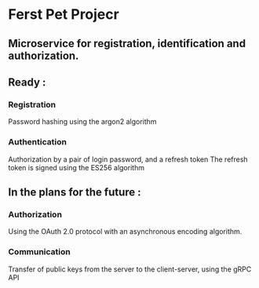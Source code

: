 <h1>Ferst Pet Projecr</h1> 

<h2>Microservice for registration, identification and authorization.</h2>

<h2>Ready :</h2>
<p>
<h3>Registration</h3> 
Password hashing using the argon2 algorithm<br>
</p>
<p>
<h3>Authentication</h3>
Authorization by a pair of login password, and a refresh token 
The refresh token is signed using the ES256 algorithm
</p>
<h2>In the plans for the future :</2>
<p>
<h3>Authorization</h3>
Using the OAuth 2.0 protocol with an asynchronous encoding algorithm.
</p>
<p>
<h3>Communication</h3>
Transfer of public keys from the server to the client-server, using the gRPC API
</p>
